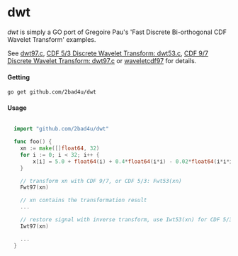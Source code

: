 # dwt

*dwt* is simply a GO port of Gregoire Pau's 'Fast Discrete Bi-orthogonal CDF Wavelet Transform' examples.

See [dwt97.c](http://web.archive.org/web/20120305164605/http://www.embl.de/~gpau/misc/dwt97.c),
[CDF 5/3 Discrete Wavelet Transform: dwt53.c](https://github.com/VadimKirilchuk/jawelet/wiki/CDF-5-3-Discrete-Wavelet-Transform),
[CDF 9/7 Discrete Wavelet Transform: dwt97.c](https://github.com/VadimKirilchuk/jawelet/wiki/CDF-9-7-Discrete-Wavelet-Transform)
or [waveletcdf97](http://www.getreuer.info/home/waveletcdf97) for details.

#### Getting
```
go get github.com/2bad4u/dwt
```

#### Usage
```go

  import "github.com/2bad4u/dwt"

  func foo() {
    xn := make([]float64, 32)
    for i := 0; i < 32; i++ {
    	x[i] = 5.0 + float64(i) + 0.4*float64(i*i) - 0.02*float64(i*i*i)
    }

    // transform xn with CDF 9/7, or CDF 5/3: Fwt53(xn)
    Fwt97(xn)

    // xn contains the transformation result
    ...

    // restore signal with inverse transform, use Iwt53(xn) for CDF 5/3
    Iwt97(xn)

    ...
  }

```
